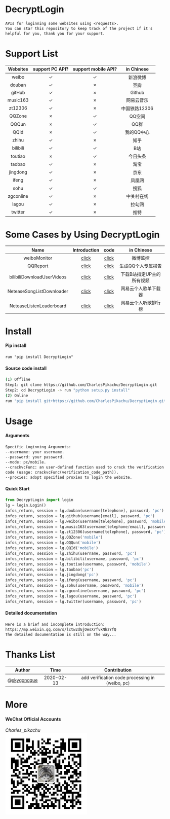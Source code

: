 # DecryptLogin
```
APIs for loginning some websites using <requests>.
You can star this repository to keep track of the project if it's helpful for you, thank you for your support.
```

# Support List
|  Websites        | support PC API?    |  support mobile API?     |  in Chinese    |
|  :----:          | :----:             |  :----:                  |  :----:        |
|  weibo           | ✓                  |  ✓                       |  新浪微博      |
|  douban          | ✓                  |  ✗                       |  豆瓣          |
|  gitHub          | ✓                  |  ✗                       |  Github        |
|  music163        | ✓                  |  ✗                       |  网易云音乐    |
|  zt12306         | ✓                  |  ✗                       |  中国铁路12306 |
|  QQZone          | ✗                  |  ✓                       |  QQ空间        |
|  QQQun           | ✗                  |  ✓                       |  QQ群          |
|  QQId			   | ✗                  |  ✓                       |  我的QQ中心    |
|  zhihu		   | ✓                  |  ✗                       |  知乎          |
|  bilibili		   | ✓                  |  ✓                       |  B站           |
|  toutiao		   | ✗                  |  ✓                       |  今日头条      |
|  taobao          | ✓                  |  ✗                       |  淘宝          |
|  jingdong        | ✓                  |  ✗                       |  京东          |
|  ifeng           | ✓                  |  ✗                       |  凤凰网        |
|  sohu            | ✓                  |  ✓                       |  搜狐          |
|  zgconline       | ✓                  |  ✗                       |  中关村在线    |
|  lagou           | ✓                  |  ✗                       |  拉勾网        |
|  twitter         | ✓                  |  ✗                       |  推特          |

# Some Cases by Using DecryptLogin
|  Name                       |   Introduction                                                   |   code                                                                                                       |  in Chinese                 |
|  :----:                     |   :----:                                                         |   :----:                                                                                                     |  :----:                     |
|  weiboMonitor               |   [click](https://mp.weixin.qq.com/s/uOT1cGqXkOq-Hdc8TVnglg)     |   [click](https://github.com/CharlesPikachu/DecryptLogin/tree/master/examples/weiboMonitor)                  |  微博监控                   |
|  QQReport                   |	  [click](https://mp.weixin.qq.com/s/dsVtEp_TFeyeSAAUn1zFEw)     |	 [click](https://github.com/CharlesPikachu/DecryptLogin/tree/master/examples/QQReport)                      |  生成QQ个人专属报告         |
|  bilibiliDownloadUserVideos |   [click](https://mp.weixin.qq.com/s/GaVW4_nbAaO0QvphI7QgnA)     |   [click](https://github.com/CharlesPikachu/DecryptLogin/tree/master/examples/bilibiliDownloadUserVideos)    |  下载B站指定UP主的所有视频  |
|  NeteaseSongListDownloader  |   [click](https://mp.weixin.qq.com/s/_82U7luG6jmV-xb8-Qkiew)     |   [click](https://github.com/CharlesPikachu/DecryptLogin/tree/master/examples/NeteaseSongListDownloader)     |  网易云个人歌单下载器       |
|  NeteaseListenLeaderboard   |   [click](https://mp.weixin.qq.com/s/Wlf1a82oACc9N7zGezcy8Q)     |   [click](https://github.com/CharlesPikachu/DecryptLogin/tree/master/examples/NeteaseListenLeaderboard)      |  网易云个人听歌排行榜       |

# Install
#### Pip install
```
run "pip install DecryptLogin"
```
#### Source code install
```sh
(1) Offline
Step1: git clone https://github.com/CharlesPikachu/DecryptLogin.git
Step2: cd DecryptLogin -> run "python setup.py install"
(2) Online
run "pip install git+https://github.com/CharlesPikachu/DecryptLogin.git@master"
```

# Usage
#### Arguments
```
Specific Loginning Arguments:
--username: your username.
--password: your password.
--mode: pc/mobile.
--crackvcFunc: an user-defined function used to crack the verification code (usage: crackvcFunc(verification_code_path)).
--proxies: adopt specified proxies to login the website.
```
#### Quick Start
```python
from DecryptLogin import login
lg = login.Login()
infos_return, session = lg.douban(username[telephone], password, 'pc')
infos_return, session = lg.github(username[email], password, 'pc')
infos_return, session = lg.weibo(username[telephone], password, 'mobile')
infos_return, session = lg.music163(username[telephone/email], password, 'pc')
infos_return, session = lg.zt12306(username[telephone], password, 'pc')
infos_return, session = lg.QQZone('mobile')
infos_return, session = lg.QQQun('mobile')
infos_return, session = lg.QQId('mobile')
infos_return, session = lg.zhihu(username, password, 'pc')
infos_return, session = lg.bilibili(username, password, 'pc')
infos_return, session = lg.toutiao(username, password, 'mobile')
infos_return, session = lg.taobao('pc')
infos_return, session = lg.jingdong('pc')
infos_return, session = lg.ifeng(username, password, 'pc')
infos_return, session = lg.sohu(username, password, 'mobile')
infos_return, session = lg.zgconline(username, password, 'pc')
infos_return, session = lg.lagou(username, password, 'pc')
infos_return, session = lg.twitter(username, password, 'pc')
```
#### Detailed documentation
```
Here is a brief and incomplete introduction: https://mp.weixin.qq.com/s/lctw2dGjOesXrfvkNhzYfQ  
The detailed documentation is still on the way...
```

# Thanks List
|  Author                                            |           Time            |   Contribution                                     |
|  :----:                                            |           :----:          |   :----:                                           |
|  @[skygongque](https://github.com/skygongque)      |           2020-02-13      |   add verification code processing in (weibo, pc)  |

# More
#### WeChat Official Accounts
*Charles_pikachu*  
![img](pikachu.jpg)